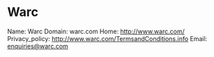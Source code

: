 
# Warc

Name: Warc
Domain: warc.com
Home: http://www.warc.com/
Privacy_policy: http://www.warc.com/TermsandConditions.info
Email: enquiries@warc.com
